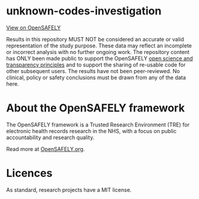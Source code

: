 # unknown-codes-investigation

[View on OpenSAFELY](https://jobs.opensafely.org/repos/https%3A%2F%2Fgithub.com%2Fopensafely%2Funknown-codes-investigation)

Results in this repository MUST NOT be considered an accurate or valid representation of the study purpose. These data may reflect an incomplete or incorrect analysis with no further ongoing work.
The repository content has ONLY been made public to support the OpenSAFELY [open science and transparency principles](https://www.opensafely.org/about/#contributing-to-best-practice-around-open-science) and to support the sharing of re-usable code for other subsequent users.
The results have not been peer-reviewed.
No clinical, policy or safety conclusions must be drawn from any of the data here.

# About the OpenSAFELY framework

The OpenSAFELY framework is a Trusted Research Environment (TRE) for electronic
health records research in the NHS, with a focus on public accountability and
research quality.

Read more at [OpenSAFELY.org](https://opensafely.org).

# Licences
As standard, research projects have a MIT license. 

